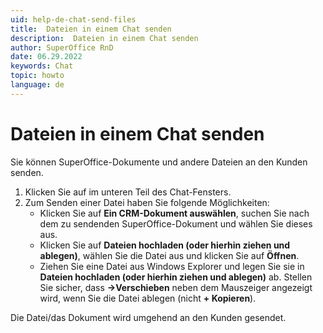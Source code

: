 ```yaml
---
uid: help-de-chat-send-files
title:  Dateien in einem Chat senden
description:  Dateien in einem Chat senden
author: SuperOffice RnD
date: 06.29.2022
keywords: Chat
topic: howto
language: de
---
```


# Dateien in einem Chat senden

Sie können SuperOffice-Dokumente und andere Dateien an den Kunden senden.

1. Klicken Sie auf <i class="ph ph-paperclip" aria-label="Attachments"></i> im unteren Teil des Chat-Fensters.
2. Zum Senden einer Datei haben Sie folgende Möglichkeiten:
    * Klicken Sie auf **Ein CRM-Dokument auswählen**, suchen Sie nach dem zu sendenden SuperOffice-Dokument und wählen Sie dieses aus.
    * Klicken Sie auf **Dateien hochladen (oder hierhin ziehen und ablegen)**, wählen Sie die Datei aus und klicken Sie auf **Öffnen**.
    * Ziehen Sie eine Datei aus Windows Explorer und legen Sie sie in **Dateien hochladen (oder hierhin ziehen und ablegen)** ab. Stellen Sie sicher, dass **→Verschieben** neben dem Mauszeiger angezeigt wird, wenn Sie die Datei ablegen (nicht **+ Kopieren**).

Die Datei/das Dokument wird umgehend an den Kunden gesendet.
